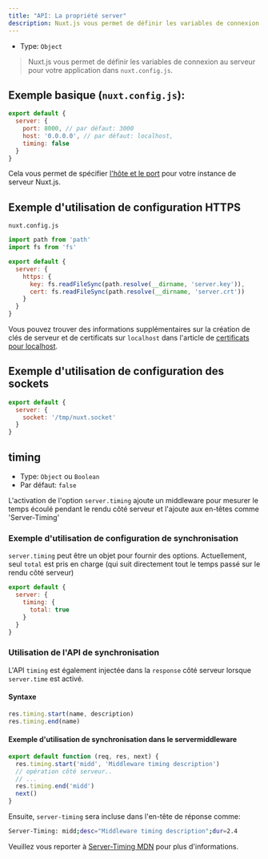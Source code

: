 ```yaml
---
title: "API: La propriété server"
description: Nuxt.js vous permet de définir les variables de connexion au serveur pour votre application dans `nuxt.config.js`.
---
```


- Type: `Object`

> Nuxt.js vous permet de définir les variables de connexion au serveur pour votre application dans `nuxt.config.js`.

## Exemple basique (`nuxt.config.js`):

```js
export default {
  server: {
    port: 8000, // par défaut: 3000
    host: '0.0.0.0', // par défaut: localhost,
    timing: false
  }
}
```

Cela vous permet de spécifier [l'hôte et le port](/faq/host-port) pour votre instance de serveur Nuxt.js.

## Exemple d'utilisation de configuration HTTPS

`nuxt.config.js`
```js
import path from 'path'
import fs from 'fs'

export default {
  server: {
    https: {
      key: fs.readFileSync(path.resolve(__dirname, 'server.key')),
      cert: fs.readFileSync(path.resolve(__dirname, 'server.crt'))
    }
  }
}
```

Vous pouvez trouver des informations supplémentaires sur la création de clés de serveur et de certificats sur 
`localhost` dans l'article de [certificats pour localhost](https://letsencrypt.org/docs/certificates-for-localhost/).

## Exemple d'utilisation de configuration des sockets

```js
export default {
  server: {
    socket: '/tmp/nuxt.socket'
  }
}
```

## timing

- Type: `Object` ou `Boolean`
- Par défaut: `false`

L'activation de l'option `server.timing` ajoute un middleware pour mesurer le temps écoulé pendant le rendu côté serveur 
et l'ajoute aux en-têtes comme 'Server-Timing'

### Exemple d'utilisation de configuration de synchronisation

`server.timing` peut être un objet pour fournir des options. Actuellement, seul `total` est pris en charge (qui suit 
directement tout le temps passé sur le rendu côté serveur)

```js
export default {
  server: {
    timing: {
      total: true
    }
  }
}
```

### Utilisation de l'API de synchronisation

L'API `timing` est également injectée dans la `response` côté serveur lorsque `server.time` est activé.

#### Syntaxe

```js
res.timing.start(name, description)
res.timing.end(name)
```

#### Exemple d'utilisation de synchronisation dans le servermiddleware

```js
export default function (req, res, next) {
  res.timing.start('midd', 'Middleware timing description')
  // opération côté serveur..
  // ...
  res.timing.end('midd')
  next()
}
```

Ensuite, `server-timing` sera incluse dans l'en-tête de réponse comme:

```bash
Server-Timing: midd;desc="Middleware timing description";dur=2.4
```

Veuillez vous reporter à [Server-Timing MDN](https://developer.mozilla.org/en-US/docs/Web/HTTP/Headers/Server-Timing) 
pour plus d'informations.
